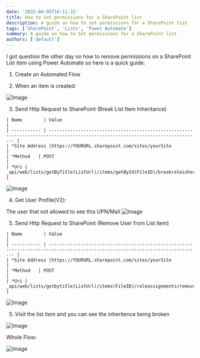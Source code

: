 ```yaml
---
date: '2022-04-05T16:11:31'
title: How to Set permissions for a SharePoint list
description: A guide on how to set permissions for a SharePoint list
tags: ['SharePoint', 'Lists', 'Power Automate']
summary: A guide on how to Set permissions for a SharePoint list
authors: ['default']
---
```


I got question the other day on how to remove permissions on a SharePoint List item using Power Automate so here is a quick guide:

1. Create an Automated Flow

2. When an item is created:

![Image](/static/images/assets/BreakInheritence/1.png)

3. Send Http Request to SharePoint (Break List Item Inheritance)

```
| Name        | Value                                                                                                                           |
| ----------- | ------------------------------------------------------------------------------------------------------------------------------- |
| *Site Address |https://YOURURL.sharepoint.com/sites/yourSite                                                                                                                 |
| *Method   | POST                                                                                                                     |
| *Uri | _api/web/lists/getByTitle(ListUrl)/items/getById(FileID)/breakroleinheritance(copyRoleAssignments=false,clearSubscopes=true) |
```

![Image](/static/images/assets/BreakInheritence/2.png)

4. Get User Profile(V2):

The user that not allowed to see this UPN/Mail
![Image](/static/images/assets/BreakInheritence/3.png)

5. Send Http Request to SharePoint (Remove User from List item)

```
| Name        | Value                                                                                                                           |
| ----------- | ------------------------------------------------------------------------------------------------------------------------------- |
| *Site Address |https://YOURURL.sharepoint.com/sites/yourSite                                                                                                                 |
| *Method   | POST                                                                                                                     |
| *Uri | _api/web/lists/getbytitle(ListUrl)/items(FileID)/roleassignments/removeroleassignment(principalid='userID',roleDefId=1073741827) |
```

![Image](/static/images/assets/BreakInheritence/4.png)

5. Visit the list item and you can see the inheritence being broken

![Image](/static/images/assets/BreakInheritence/5.png)

Whole Flow:

![Image](/static/images/assets/BreakInheritence/6.png)
